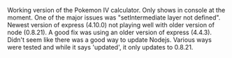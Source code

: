 Working version of the Pokemon IV calculator. Only shows in console at the moment. 
One of the major issues was "setIntermediate layer not defined". Newest version of express
(4.10.0) not playing well with older version of node (0.8.21). A good fix was using an older version
of express (4.4.3). Didn't seem like there was a good way to update Nodejs. Various ways were tested
and while it says 'updated', it only updates to 0.8.21. 
